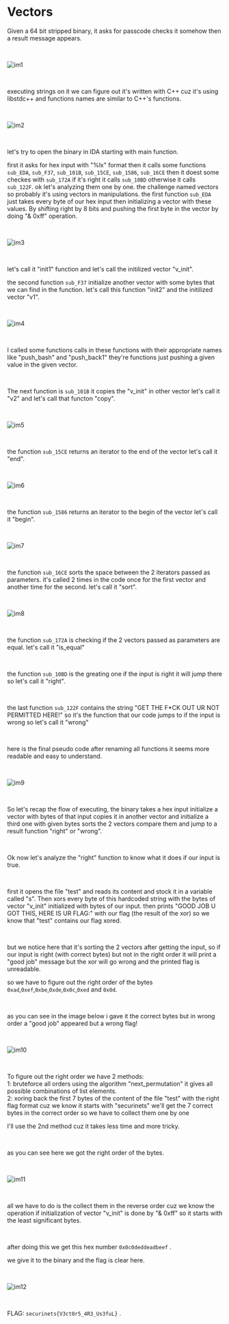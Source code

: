 # Vectors

Given a 64 bit stripped binary, it asks for passcode checks it somehow then a result message appears.

<br>

![im1](execute.png)

<br>

executing strings on it we can figure out it's written with C++ cuz it's using libstdc++ and functions names are similar to C++'s functions.

<br>

![im2](strings.png)

<br>


let's try to open the binary in IDA starting with main function.

first it asks for hex input with "%lx" format then it calls some functions `sub_EDA`, `sub_F37`, `sub_101B`, `sub_15CE`, `sub_1586`, `sub_16CE` then it doest some checkes with `sub_172A` if it's right it calls `sub_10BD` otherwise it calls `sub_122F`.
ok let's analyzing them one by one. the challenge named vectors so probably it's using vectors in manipulations.
the first function `sub_EDA` just takes every byte of our hex input then initializing a vector with these values. By shifting right by 8 bits and pushing the first byte in the vector by doing "& 0xff" operation.

<br>

![im3](init1.png)

<br>

let's call it "init1" function and let's call the initilized vector "v_init".

the second function `sub_F37` initialize another vector with some bytes that we can find in the function. let's call this function "init2" and the initilized vector "v1".

<br>

![im4](init2.png)

<br>


I called some functions calls in these functions with their appropriate names like "push_bash" and "push_back1" they're functions just pushing a given value in the given vector.

<br>

The next function is `sub_101B` it copies the "v_init" in other vector let's call it "v2" and let's call that functon "copy".

<br>

![im5](copy.png)

<br>


the function `sub_15CE` returns an iterator to the end of the vector let's call it "end".

<br>

![im6](end.png)

<br>

the function `sub_1586` returns an iterator to the begin of the vector let's call it "begin".

<br>

![im7](begin.png)

<br>

the function `sub_16CE` sorts the space between the 2 iterators passed as parameters. it's called 2 times in the code once for the first vector and another time for the second.
let's call it "sort".

<br>

![im8](sort.png)

<br>

the function `sub_172A` is checking if the 2 vectors passed as parameters are equal.
let's call it "is_equal"

<br>

the function `sub_10BD` is the greating one if the input is right it will jump there so let's call it "right".

<br>

the last function `sub_122F` contains the string "GET THE F\*CK OUT UR NOT PERMITTED HERE!" so it's the function that our code jumps to if the input is wrong so let's call it "wrong"

<br>

here is the final pseudo code after renaming all functions it seems more readable and easy to understand.

<br>

![im9](final.png)

<br>


So let's recap the flow of executing, the binary takes a hex input initialize a vector with bytes of that input copies it in another vector and initialize a third one with given bytes sorts the 2 vectors compare them and jump to a result function "right" or "wrong".

<br>

Ok now let's analyze the "right" function to know what it does if our input is true.

<br>

first it opens the file "test" and reads its content and stock it in a variable called "s". Then xors every byte of this hardcoded string with the bytes of vector "v_init" initialized with bytes of our input. then prints "GOOD JOB U GOT THIS, HERE IS UR FLAG:" with our flag (the result of the xor) so we know that "test" contains our flag xored.

<br>

but we notice here that it's sorting the 2 vectors after getting the input, so if our input is right (with correct bytes) but not in the right order it will print a "good job" message but the xor will go wrong and the printed flag is unreadable.

so we have to figure out the right order of the bytes `0xad`,`0xef`,`0xbe`,`0xde`,`0x0c`,`0xed` and `0x0d`.

<br>

as you can see in the image below i gave it the correct bytes but in wrong order a "good job" appeared but a wrong flag!

<br>

![im10](wrong_input.png)

<br>

To figure out the right order we have 2 methods:
<br>
1: bruteforce all orders using the algorithm "next_permutation" it gives all possible combinations of list elements.
<br>
2: xoring back the first 7 bytes of the content of the file "test" with the right flag format cuz we know it starts with "securinets" we'll get the 7 correct bytes in the correct order so we have to collect them one by one
<br>

I'll use the 2nd method cuz it takes less time and more tricky.

<br>

as you can see here we got the right order of the bytes.

<br>

![im11](xor_correct.png)

<br>

all we have to do is the collect them in the reverse order cuz we know the operation if initialization of vector "v_init" is done by "& 0xff" so it starts with the least significant bytes.

<br>

after doing this we get this hex number `0x0c0deddeadbeef` .

we give it to the binary and the flag is clear here.

<br>

![im12](flag.png)

<br>

FLAG: `securinets{V3ct0r5_4R3_Us3fuL}` .

